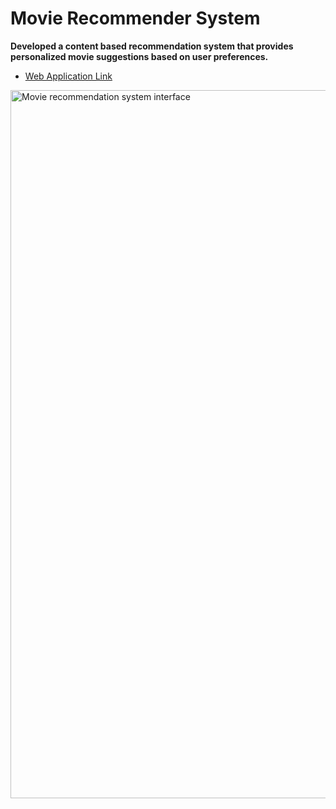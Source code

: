 # Movie Recommender System

**Developed a content based recommendation system that provides personalized movie suggestions based on user preferences.**

* [Web Application Link](https://movies-recommendation-system-bbcd81475afd.herokuapp.com)

<img width="1133" alt="Movie recommendation system interface" src="https://github.com/VIDIT-9/Recommender-System-TMDB-dataset/assets/102579972/3fc326af-888e-4989-bfac-31f0b3fd47a6">
